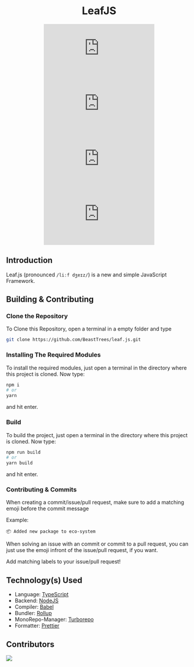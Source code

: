 <div align='center'>

# LeafJS

![License](https://img.shields.io/github/license/BeastTrees/leaf.js?style=flat)
![GitHub Repo Stars](https://img.shields.io/github/stars/BeastTrees/leaf.js?style=flat&color=f0f054)
![GitHub Forks](https://img.shields.io/github/forks/BeastTrees/leaf.js?style=flat&color=blueviolet)
![GitHub Watchers](https://img.shields.io/github/watchers/BeastTrees/leaf.js?style=flat)

</div>

## Introduction
Leaf.js (pronounced `/liːf dʒeɪz/`) is a new and simple JavaScript Framework.

## Building & Contributing

### Clone the Repository

To Clone this Repository, open a terminal in a empty folder and type

```bash
git clone https://github.com/BeastTrees/leaf.js.git
```

### Installing The Required Modules

To install the required modules, just open a terminal in the directory where this project is cloned. Now type:

```bash
npm i
# or
yarn
```

and hit enter.

### Build

To build the project, just open a terminal in the directory where this project is cloned. Now type:

```bash
npm run build
# or
yarn build
```

and hit enter.

### Contributing & Commits

When creating a commit/issue/pull request, make sure to add a matching emoji before the commit message

Example:
```
📦 Added new package to eco-system
```

When solving an issue with an commit or commit to a pull request, you can just use the emoji infront of the issue/pull request, if you want.


Add matching labels to your issue/pull request!

## Technology(s) Used

- Language: [TypeScript](https://www.typescriptlang.org/)
- Backend: [NodeJS](https://nodejs.org/)
- Compiler: [Babel](https://babeljs.io/)
- Bundler: [Rollup](https://rollupjs.org/)
- MonoRepo-Manager: [Turborepo](https://turborepo.org/)
- Formatter: [Prettier](https://prettier.io/)

## Contributors

<a href="https://github.com/BeastTrees/leaf.js/graphs/contributors">
	<img src="https://contrib.rocks/image?repo=BeastTrees/leaf.js"/>
</a>

